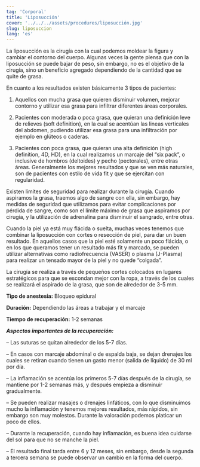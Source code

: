 ```yaml
---
tag: 'Corporal'
title: 'Liposucción'
cover: '../../../assets/procedures/liposucción.jpg'
slug: liposuccion
lang: 'es'
---
```


La liposucción es la cirugía con la cual podemos moldear la figura y cambiar el contorno del cuerpo. Algunas veces la gente piensa que con la liposucción se puede bajar de peso, sin embargo, no es el objetivo de la cirugía, sino un beneficio agregado dependiendo de la cantidad que se quite de grasa.

En cuanto a los resultados existen básicamente 3 tipos de pacientes:

1. Aquellos con mucha grasa que quieren disminuir volumen, mejorar contorno y utilizar esa grasa para infiltrar diferentes áreas corporales.

2. Pacientes con moderada o poca grasa, que quieran una definición leve de relieves (soft definition), en la cual se acentúan las lineas verticales del abdomen, pudiendo utilizar esa grasa para una infiltración por ejemplo en glúteos o caderas.

3. Pacientes con poca grasa, que quieran una alta definición (high definition, 4D, HD), en la cual realizamos un marcaje del “six pack”, o inclusive de hombros (deltoides) y pecho (pectorales), entre otras áreas. Generalmente los mejores resultados y que se ven más naturales, son de pacientes con estilo de vida fit y que se ejercitan con regularidad.

Existen límites de seguridad para realizar durante la cirugía. Cuando aspiramos la grasa, traemos algo de sangre con ella, sin embargo, hay medidas de seguridad que utilizamos para evitar complicaciones por pérdida de sangre, como son el límite máximo de grasa que aspiramos por cirugía, y la utilización de adrenalina para disminuir el sangrado, entre otras.

Cuando la piel ya está muy flácida o suelta, muchas veces tenemos que combinar la liposucción con cortes o resección de piel, para dar un buen resultado. En aquellos casos que la piel esté solamente un poco flácida, o en los que queramos tener un resultado más fit y marcado, se pueden utilizar alternativas como radiofrecuencia (VASER) o plasma (J-Plasma) para realizar un tensado mayor de la piel y no quede “colgada”.

La cirugía se realiza a través de pequeños cortes colocados en lugares estratégicos para que se escondan mejor con la ropa, a través de los cuales se realizará el aspirado de la grasa, que son de alrededor de 3-5 mm.

**Tipo de anestesia:** Bloqueo epidural

**Duración:** Dependiendo las áreas a trabajar y el marcaje

**Tiempo de recuperación:** 1-2 semanas

**_Aspectos importantes de la recuperación:_**

– Las suturas se quitan alrededor de los 5-7 días.

– En casos con marcaje abdominal o de espalda baja, se dejan drenajes los cuales se retiran cuando tienen un gasto menor (salida de líquido) de 30 ml por día.

– La inflamación se acentúa los primeros 5-7 días después de la cirugía, se mantiene por 1-2 semanas más, y después empieza a disminuir gradualmente.

– Se pueden realizar masajes o drenajes linfáticos, con lo que disminuimos mucho la inflamación y tenemos mejores resultados, más rápidos, sin embargo son muy molestos. Durante la valoración podemos platicar un poco de ellos.

– Durante la recuperación, cuando hay inflamación, es buena idea cuidarse del sol para que no se manche la piel.

– El resultado final tarda entre 6 y 12 meses, sin embargo, desde la segunda a tercera semana se puede observar un cambio en la forma del cuerpo.
